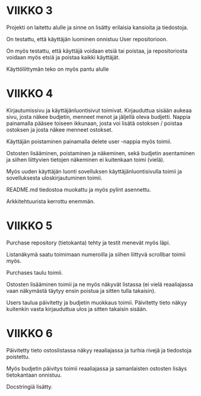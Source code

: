 # VIIKKO 3
Projekti on laitettu alulle ja sinne on lisätty erilaisia kansioita ja tiedostoja.

On testattu, että käyttäjän luominen onnistuu User repositorioon.

On myös testattu, että käyttäjä voidaan etsiä tai poistaa, ja repositoriosta voidaan myös etsiä ja poistaa kaikki käyttäjät.

Käyttöliittymän teko on myös pantu alulle

# VIIKKO 4

Kirjautumissivu ja käyttäjänluontisivut toimivat. Kirjauduttua sisään aukeaa sivu, josta näkee budjetin, menneet menot ja jäljellä oleva budjetti. Nappia
painamalla pääsee toiseen ikkunaan, josta voi lisätä ostoksen / poistaa ostoksen ja josta näkee menneet ostokset.

Käyttäjän poistaminen painamalla delete user -nappia myös toimii.

Ostosten lisääminen, poistaminen ja näkeminen, sekä budjetin asentaminen ja siihen liittyvien tietojen näkeminen ei kuitenkaan toimi (vielä).

Myös uuden käyttäjän luonti sovelluksen käyttäjänluontisivulla toimii ja sovelluksesta uloskirjautuminen toimii.

README.md tiedostoa muokattu ja myös pylint asennettu.

Arkkitehtuurista kerrottu enemmän.

# VIIKKO 5

Purchase repository (tietokanta) tehty ja testit menevät myös läpi.

Listanäkymä saatu toimimaan numeroilla ja siihen liittyvä scrollbar toimii myös.

Purchases taulu toimii.

Ostosten lisääminen toimii ja ne myös näkyvät listassa (ei vielä reaaliajassa vaan näkymästä täytyy ensin poistua ja sitten tulla takaisin).

Users taulua päivitetty ja budjetin muokkaus toimii. Päivitetty tieto näkyy kuitenkin vasta kirjauduttua ulos ja sitten takaisin sisään.

# VIIKKO 6

Päivitetty tieto ostoslistassa näkyy reaaliajassa ja turhia rivejä ja tiedostoja poistettu.

Myös budjetin päivitys toimii reaaliajassa ja samanlaisten ostosten lisäys tietokantaan onnistuu.

Docstringiä lisätty.
